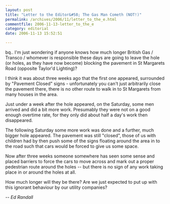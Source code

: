```yaml
---
layout: post
title: "Letter to the Editor&#58; The Gas Man Cometh (NOT!)"
permalink: /archives/2006/11/letter_to_the_e.html
commentfile: 2006-11-13-letter_to_the_e
category: editorial
date: 2006-11-13 15:52:51

---
```


bq.. I'm just wondering if anyone knows how much longer British Gas / Transco / whomever is responsible these days are going to leave the hole (or holes, as they have now become) blocking the pavement in St Margarets Road (opposite Taylor'd Lighting)?

I think it was about three weeks ago that the first one appeared, surrounded by "Pavement Closed" signs - unfortunately you can't just arbitrarily close the pavement there, there is no other route to walk in to St Margarets from many houses in the area.

Just under a week after the hole appeared, on the Saturday, some men arrived and did a bit more work. Presumably they were not on a good enough overtime rate, for they only did about half a day's work then disappeared.

The following Saturday some more work was done and a further, much bigger hole appeared. The pavement was still "closed", those of us with children had by then push some of the signs floating around the area in to the road such that cars would be forced to give us some space.

Now after three weeks someone somewhere has seen some sense and placed barriers to force the cars to move across and mark out a proper pedestrian route around the holes -- but there is no sign of any work taking place in or around the holes at all.

How much longer will they be there? Are we just expected to put up with this ignorant behaviour by our utility companies?

<em>-- Ed Randall</em>
